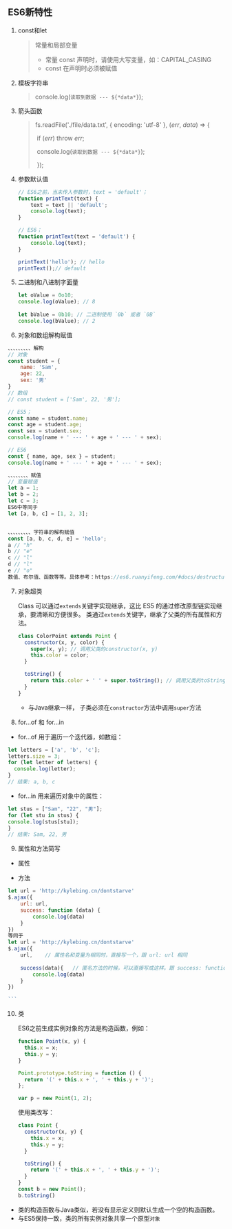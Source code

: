 ## ES6新特性

1. const和let

	> 常量和局部变量
	>
	> - 常量 const 声明时，请使用大写变量，如：CAPITAL_CASING
	> - const 在声明时必须被赋值

2. 模板字符串

	> console.log(`读取到数据 --- ${*data*}`);

3. 箭头函数

	> fs.readFile('./file/data.txt', { encoding: 'utf-8' }, (*err*, *data*) => {
	>
	> ​            if (*err*) throw *err*;
	>
	> ​            console.log(`读取到数据 --- ${*data*}`);
	>
	> ​        });

4. 参数默认值

	```javascript
	// ES6之前，当未传入参数时，text = 'default'；
	function printText(text) {
	    text = text || 'default';
	    console.log(text);
	}
	
	// ES6；
	function printText(text = 'default') {
	    console.log(text);
	}
	
	printText('hello'); // hello
	printText();// default
	```

5. 二进制和八进制字面量

	```jsx
	let oValue = 0o10;
	console.log(oValue); // 8
	 
	let bValue = 0b10; // 二进制使用 `0b` 或者 `0B`
	console.log(bValue); // 2
	```

6. 对象和数组解构赋值

  ```jsx
  、、、、、、、、、解构
  // 对象
  const student = {
      name: 'Sam',
      age: 22,
      sex: '男'
  }
  // 数组
  // const student = ['Sam', 22, '男'];
  
  // ES5；
  const name = student.name;
  const age = student.age;
  const sex = student.sex;
  console.log(name + ' --- ' + age + ' --- ' + sex);
  
  // ES6
  const { name, age, sex } = student;
  console.log(name + ' --- ' + age + ' --- ' + sex);
  
  、、、、、、、、赋值
  // 变量赋值
  let a = 1;
  let b = 2;
  let c = 3;
  ES6中等同于
  let [a, b, c] = [1, 2, 3];
  
  
  、、、、、、、、、字符串的解构赋值
  const [a, b, c, d, e] = 'hello';
  a // "h"
  b // "e"
  c // "l"
  d // "l"
  e // "o"
  数值、布尔值、函数等等。具体参考：https://es6.ruanyifeng.com/#docs/destructuring
  ```

7. 对象超类

	 Class 可以通过`extends`关键字实现继承，这比 ES5 的通过修改原型链实现继承，要清晰和方便很多。  类通过`extends`关键字，继承了父类的所有属性和方法。 
	
	```jsx
	class ColorPoint extends Point {
	  constructor(x, y, color) {
	    super(x, y); // 调用父类的constructor(x, y)
	    this.color = color;
	  }
	
	  toString() {
	    return this.color + ' ' + super.toString(); // 调用父类的toString()
	  }
	}
	```
	
	* 与Java继承一样， 子类必须在`constructor`方法中调用`super`方法 
	
8. for...of 和 for...in

  * for...of 用于遍历一个迭代器，如数组：

```javascript
let letters = ['a', 'b', 'c'];
letters.size = 3;
for (let letter of letters) {
  console.log(letter);
}
// 结果: a, b, c
```
  * for...in 用来遍历对象中的属性：

```jsx
let stus = ["Sam", "22", "男"];
for (let stu in stus) {
console.log(stus[stu]);
}
// 结果: Sam, 22, 男
```
9. 属性和方法简写

  * 属性

  * 方法

~~~javascript
let url = 'http://kylebing.cn/dontstarve'
$.ajax({
    url: url,
    success: function (data) {
        console.log(data)
    }
})
等同于
let url = 'http://kylebing.cn/dontstarve'
$.ajax({
    url,    // 属性名和变量为相同时，直接写一个，跟 url: url 相同
    
    success(data){   // 匿名方法的时候，可以直接写成这样。跟 success: function(data){} 相同。
        console.log(data)
    }
})

```
~~~

10. 类

    ES6之前生成实例对象的方法是构造函数，例如：

    ```javascript
    function Point(x, y) {
      this.x = x;
      this.y = y;
    }
    
    Point.prototype.toString = function () {
      return '(' + this.x + ', ' + this.y + ')';
    };
    
    var p = new Point(1, 2);
    ```

    使用类改写：

    ```javascript
    class Point {
      constructor(x, y) {
        this.x = x;
        this.y = y;
      }
    
      toString() {
        return '(' + this.x + ', ' + this.y + ')';
      }
    }
    const b = new Point();
    b.toString() 
    ```

* 类的构造函数与Java类似，若没有显示定义则默认生成一个空的构造函数。
* 与ES5保持一致，类的所有实例对象共享一个原型`对象`


